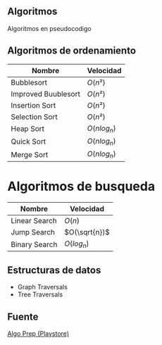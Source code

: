 ## Algoritmos

Algoritmos en pseudocodigo


## Algoritmos de ordenamiento

| Nombre | Velocidad |
| --- | --- |
| Bubblesort | $O(n²)$ |
| Improved Buublesort | $O(n²)$ |
| Insertion Sort | $O(n²)$ |
| Selection Sort | $O(n²)$ |
| Heap Sort | $O(n log_n)$ |
| Quick Sort | $O(n log_n)$ |
| Merge Sort | $O(n log_n)$ |


# Algoritmos de busqueda

| Nombre | Velocidad |
| --- | --- |
| Linear Search | $O(n)$ |
| Jump Search | $O(\sqrt{n})$ |
| Binary Search | $O(log_n)$ |


## Estructuras de datos

- Graph Traversals
- Tree Traversals


## Fuente

[Algo Prep (Playstore)](https://play.google.com/store/apps/details?id=com.pranitkulkarni.sortingdemo&hl=es)